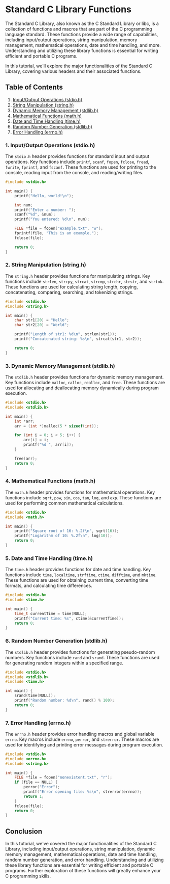 # Standard C Library Functions

The Standard C Library, also known as the C Standard Library or libc, is a collection of functions and macros that are part of the C programming language standard. These functions provide a wide range of capabilities, including input/output operations, string manipulation, memory management, mathematical operations, date and time handling, and more. Understanding and utilizing these library functions is essential for writing efficient and portable C programs.

In this tutorial, we'll explore the major functionalities of the Standard C Library, covering various headers and their associated functions.

## Table of Contents

1. [Input/Output Operations (stdio.h)](#inputoutput-operations-stdioh)
2. [String Manipulation (string.h)](#string-manipulation-stringh)
3. [Dynamic Memory Management (stdlib.h)](#dynamic-memory-management-stdlibh)
4. [Mathematical Functions (math.h)](#mathematical-functions-mathh)
5. [Date and Time Handling (time.h)](#date-and-time-handling-timeh)
6. [Random Number Generation (stdlib.h)](#random-number-generation-stdlibh)
7. [Error Handling (errno.h)](#error-handling-errnoh)

### 1. Input/Output Operations (stdio.h)

The `stdio.h` header provides functions for standard input and output operations. Key functions include `printf`, `scanf`, `fopen`, `fclose`, `fread`, `fwrite`, `fprintf`, and `fscanf`. These functions are used for printing to the console, reading input from the console, and reading/writing files.

```c
#include <stdio.h>

int main() {
    printf("Hello, world!\n");

    int num;
    printf("Enter a number: ");
    scanf("%d", &num);
    printf("You entered: %d\n", num);

    FILE *file = fopen("example.txt", "w");
    fprintf(file, "This is an example.");
    fclose(file);

    return 0;
}
```

### 2. String Manipulation (string.h)

The `string.h` header provides functions for manipulating strings. Key functions include `strlen`, `strcpy`, `strcat`, `strcmp`, `strchr`, `strstr`, and `strtok`. These functions are used for calculating string length, copying, concatenating, comparing, searching, and tokenizing strings.

```c
#include <stdio.h>
#include <string.h>

int main() {
    char str1[20] = "Hello";
    char str2[20] = "World";

    printf("Length of str1: %d\n", strlen(str1));
    printf("Concatenated string: %s\n", strcat(str1, str2));

    return 0;
}
```

### 3. Dynamic Memory Management (stdlib.h)

The `stdlib.h` header provides functions for dynamic memory management. Key functions include `malloc`, `calloc`, `realloc`, and `free`. These functions are used for allocating and deallocating memory dynamically during program execution.

```c
#include <stdio.h>
#include <stdlib.h>

int main() {
    int *arr;
    arr = (int *)malloc(5 * sizeof(int));

    for (int i = 0; i < 5; i++) {
        arr[i] = i;
        printf("%d ", arr[i]);
    }

    free(arr);
    return 0;
}
```

### 4. Mathematical Functions (math.h)

The `math.h` header provides functions for mathematical operations. Key functions include `sqrt`, `pow`, `sin`, `cos`, `tan`, `log`, and `exp`. These functions are used for performing common mathematical calculations.

```c
#include <stdio.h>
#include <math.h>

int main() {
    printf("Square root of 16: %.2f\n", sqrt(16));
    printf("Logarithm of 10: %.2f\n", log(10));
    return 0;
}
```

### 5. Date and Time Handling (time.h)

The `time.h` header provides functions for date and time handling. Key functions include `time`, `localtime`, `strftime`, `ctime`, `difftime`, and `mktime`. These functions are used for obtaining current time, converting time formats, and calculating time differences.

```c
#include <stdio.h>
#include <time.h>

int main() {
    time_t currentTime = time(NULL);
    printf("Current time: %s", ctime(&currentTime));
    return 0;
}
```

### 6. Random Number Generation (stdlib.h)

The `stdlib.h` header provides functions for generating pseudo-random numbers. Key functions include `rand` and `srand`. These functions are used for generating random integers within a specified range.

```c
#include <stdio.h>
#include <stdlib.h>
#include <time.h>

int main() {
    srand(time(NULL));
    printf("Random number: %d\n", rand() % 100);
    return 0;
}
```

### 7. Error Handling (errno.h)

The `errno.h` header provides error handling macros and global variable `errno`. Key macros include `errno`, `perror`, and `strerror`. These macros are used for identifying and printing error messages during program execution.

```c
#include <stdio.h>
#include <errno.h>
#include <string.h>

int main() {
    FILE *file = fopen("nonexistent.txt", "r");
    if (file == NULL) {
        perror("Error");
        printf("Error opening file: %s\n", strerror(errno));
        return 1;
    }
    fclose(file);
    return 0;
}
```

## Conclusion

In this tutorial, we've covered the major functionalities of the Standard C Library, including input/output operations, string manipulation, dynamic memory management, mathematical operations, date and time handling, random number generation, and error handling. Understanding and utilizing these library functions are essential for writing efficient and portable C programs. Further exploration of these functions will greatly enhance your C programming skills.
